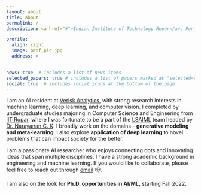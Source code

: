 ```yaml
---
layout: about
title: about
permalink: /
description: <a href="#">Indian Institute of Technology Ropar</a>. Punjab. 

profile:
  align: right
  image: prof_pic.jpg
  address: >
   

news: true  # includes a list of news items
selected_papers: true # includes a list of papers marked as "selected={true}"
social: true  # includes social icons at the bottom of the page
---
```


I am an AI resident at [Verisk Analytics](https://www.verisk.com/), with strong research interests in machine learning, deep learning, and computer vision. I completed by undergraduate studies majoring in Computer Science and Engineering from [IIT Ropar](https://www.iitrpr.ac.in/), where I was fortunate to be a part of the [LSAIML](https://cse.iitrpr.ac.in/ckn/index.html) team headed by [Dr. Narayanan C. K](https://cse.iitrpr.ac.in/ckn/people/ckn.html). I broadly work on the domains - <b> generative modeling and meta-learning</b>. I also explore <b>application of deep learning</b> to novel problems that can impact society for the better.

I am a passionate AI researcher who enjoys connecting dots and innovating ideas that span multiple disciplines. I have a strong academic background in engineering and machine learning. If you would like to collaborate, please feel free to reach out through [email](mailto:2017csb1104@iitrpr.ac.in) :mailbox_closed:. 

I am also on the look for <b>Ph.D. opportunities in AI/ML,</b>  starting Fall 2022.